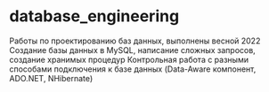 # database_engineering
Работы по проектированию баз данных, выполнены весной 2022
Создание базы данных в MySQL, написание сложных запросов, создание хранимых процедур
Контрольная работа с разными способами подключения к базе данных (Data-Aware компонент, ADO.NET, NHibernate)
